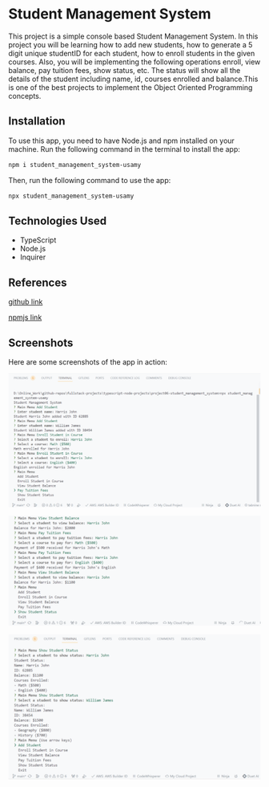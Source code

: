 # Student Management System

This project is a simple console based Student Management System. In this project you will be learning how to add new students, how to generate a 5 digit unique studentID for each student, how to enroll students in the given courses. Also, you will be implementing the following operations enroll, view balance, pay tuition fees, show status, etc. The status will show all the details of the student including name, id, courses enrolled and balance.This is one of the best projects to implement the Object Oriented Programming concepts.

## Installation

To use this app, you need to have Node.js and npm installed on your machine.
Run the following command in the terminal to install the app:

```bash
npm i student_management_system-usamy
```

Then, run the following command to use the app:

```bash
npx student_management_system-usamy
```

## Technologies Used

- TypeScript
- Node.js
- Inquirer

## References

[github link](https://github.com/usamyismy7/typescript-node-projects/tree/main/project06-student_management_system)

[npmjs link](https://npmjs.com/package/student_management_system-usamy)

## Screenshots

Here are some screenshots of the app in action:

![image 1](https://raw.githubusercontent.com/usamyismy7/typescript-node-projects/main/project06-student_management_system/assets/image.png)

![image 2](https://raw.githubusercontent.com/usamyismy7/typescript-node-projects/main/project06-student_management_system/assets/image-1.png)

![image 3](https://raw.githubusercontent.com/usamyismy7/typescript-node-projects/main/project06-student_management_system/assets/image-2.png)
